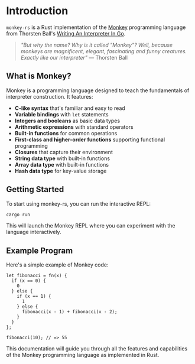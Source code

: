 # Introduction

`monkey-rs` is a Rust implementation of the [Monkey](https://monkeylang.org/)
programming language from Thorsten Ball's
[Writing An Interpreter In Go](https://interpreterbook.com/).

> _"But why the name? Why is it called "Monkey"? Well, because monkeys are
> magnificent, elegant, fascinating and funny creatures. Exactly like our
> interpreter"_ — Thorsten Ball

## What is Monkey?

Monkey is a programming language designed to teach the fundamentals of
interpreter construction. It features:

- **C-like syntax** that's familiar and easy to read
- **Variable bindings** with `let` statements
- **Integers and booleans** as basic data types
- **Arithmetic expressions** with standard operators
- **Built-in functions** for common operations
- **First-class and higher-order functions** supporting functional programming
- **Closures** that capture their environment
- **String data type** with built-in functions
- **Array data type** with built-in functions
- **Hash data type** for key-value storage

## Getting Started

To start using monkey-rs, you can run the interactive REPL:

```bash
cargo run
```

This will launch the Monkey REPL where you can experiment with the language
interactively.

## Example Program

Here's a simple example of Monkey code:

```monkey
let fibonacci = fn(x) {
  if (x == 0) {
    0
  } else {
    if (x == 1) {
      1
    } else {
      fibonacci(x - 1) + fibonacci(x - 2);
    }
  }
};

fibonacci(10); // => 55
```

This documentation will guide you through all the features and capabilities of
the Monkey programming language as implemented in Rust.
